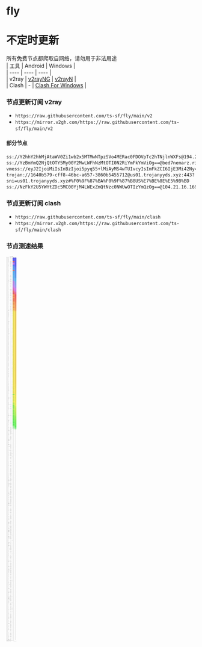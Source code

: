 # fly
# 不定时更新
所有免费节点都爬取自网络，请勿用于非法用途  
|  工具  | Android  | Windows  |  
|  ----  | ----   | ----  |  
| v2ray  | [v2rayNG](https://github.com/2dust/v2rayNG/releases) | [v2rayN](https://github.com/2dust/v2rayN/releases) |  
| Clash  | - | [Clash For Windows](https://github.com/2dust/clashN/releases) | 
  
### 节点更新订阅  v2ray
- `https://raw.githubusercontent.com/ts-sf/fly/main/v2`  
- `https://mirror.v2gh.com/https://raw.githubusercontent.com/ts-sf/fly/main/v2`  

#### 部分节点  
``` 
ss://Y2hhY2hhMjAtaWV0Zi1wb2x5MTMwNTpzSVo4MERac0FDOVpTc2hTNjlnWXFs@194.26.229.18:50744#%E6%9C%AA%E7%9F%A5%206.8MB%2Fs
ss://YzBmYmQ2NjQtOTY5My00Y2MwLWFhNzMtOTI0N2RiYmFkYmViOg==@bed7nemarz.ribon88568.workers.dev:443#US2
vmess://eyJ2IjoiMiIsInBzIjoi5pyq55+lMiAyMS4wTUIvcyIsImFkZCI6IjE3Mi42Ny43NC40IiwicG9ydCI6IjQ0MyIsImlkIjoiNDQxZGEzNDItY2U5MC00NDFlLWJmZjktZDJjZWI1NWU2OGNhIiwiYWlkIjoiMCIsInNjeSI6ImF1dG8iLCJuZXQiOiJ3cyIsInR5cGUiOiIiLCJob3N0IjoibWlrYXNhLnlhZW1pa28uY2xvdWRucy5vcmciLCJwYXRoIjoiL2l2aWRlb3Muc2JzL2xpbmt3cyIsInRscyI6InRscyIsInNuaSI6Im1pa2FzYS55YWVtaWtvLmNsb3VkbnMub3JnIiwidGVzdF9uYW1lIjoiMiJ9
trojan://1640b579-cff8-46bc-a657-3860b5455712@us01.trojanyyds.xyz:443?sni=us01.trojanyyds.xyz#%F0%9F%87%BA%F0%9F%87%B8US%E7%BE%8E%E5%9B%BD
ss://NzFkY2U5YWYtZDc5MC00YjM4LWExZmQtNzc0NWUwOTIzYmQzOg==@104.21.16.169:443#%E6%9C%AA%E7%9F%A53
```
### 节点更新订阅  clash
- `https://raw.githubusercontent.com/ts-sf/fly/main/clash`  
- `https://mirror.v2gh.com/https://raw.githubusercontent.com/ts-sf/fly/main/clash`  

### 节点测速结果
![image](traffic.png)
